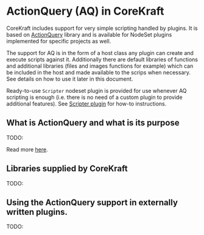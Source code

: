 # ActionQuery (AQ) in CoreKraft

CoreKraft includes support for very simple scripting handled by plugins. It is based on [ActionQuery](https://github.com/Cleancodefactory/ActionQuery) library and is available for NodeSet plugins implemented for specific projects as well.

The support for AQ is in the form of a host class any plugin can create and execute scripts against it. Additionally there are default libraries of functions and additional libraries (files and images functions for example) which can be included in the host and made available to the scrips when necessary.  See details on how to use it later in this document.

Ready-to-use `Scripter` nodeset plugin is provided for use whenever AQ scripting is enough (i.e. there is no need of a custom plugin to provide additional features). See [Scripter plugin](ScripterPlugin.md) for how-to instructions.

## What is ActionQuery and what is its purpose

TODO:

Read more [here](AQPurpose.md).

## Libraries supplied by CoreKraft

TODO:

## Using the ActionQuery support in externally written plugins.

TODO:


